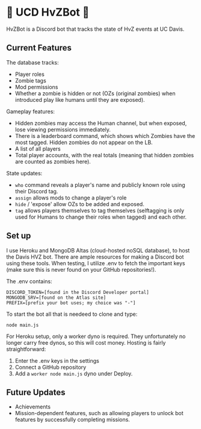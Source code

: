 # 🧟 UCD HvZBot 🧟
HvZBot is a Discord bot that tracks the state of HvZ events at UC Davis.

## Current Features 
The database tracks:
* Player roles
* Zombie tags
* Mod permissions
* Whether a zombie is hidden or not (OZs (original zombies) when introduced play like humans until they are exposed).

Gameplay features:
* Hidden zombies may access the Human channel, but when exposed, lose viewing permissions immediately.
* There is a leaderboard command, which shows which Zombies have the most tagged. Hidden zombies do not appear on the LB.
* A list of all players
* Total player accounts, with the real totals (meaning that hidden zombies are counted as zombies here).

State updates:
* `who` command reveals a player's name and publicly known role using their Discord tag.
* `assign` allows mods to change a player's role
* `hide` / 'expose' allow OZs to be added and exposed.
* `tag` allows players themselves to tag themselves (selftagging is only used for Humans to change their roles when tagged) and each other.

## Set up
I use Heroku and MongoDB Altas (cloud-hosted noSQL database), to host the Davis HVZ bot. There are ample resources for making a Discord bot using these tools. When testing, I utilize .env to fetch the important keys (make sure this is never found on your GitHub repositories!).

The .env contains:
```
DISCORD_TOKEN=[found in the Discord Developer portal]
MONGODB_SRV=[found on the Atlas site]
PREFIX=[prefix your bot uses; my choice was "-"]
```

To start the bot all that is needeed to clone and type:
```
node main.js
```

For Heroku setup, only a worker dyno is required. They unfortunately no longer carry free dynos, so this will cost money. Hosting is fairly straightforward:
1. Enter the .env keys in the settings
2. Connect a GitHub repository
3. Add a ```worker node main.js``` dyno under Deploy.

## Future Updates
* Achievements
* Mission-dependent features, such as allowing players to unlock bot features by successfully completing missions.
